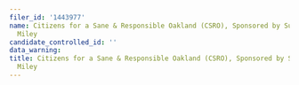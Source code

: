 ```yaml
---
filer_id: '1443977'
name: Citizens for a Sane & Responsible Oakland (CSRO), Sponsored by Supervisor Nate
  Miley
candidate_controlled_id: ''
data_warning: 
title: Citizens for a Sane & Responsible Oakland (CSRO), Sponsored by Supervisor Nate
  Miley
---
```

